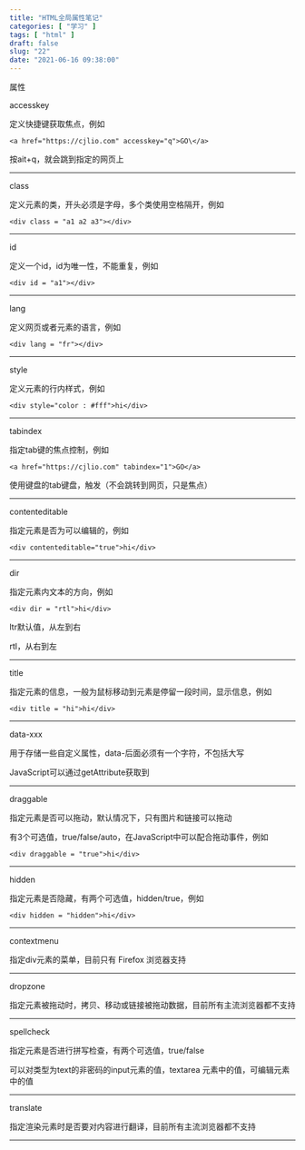 ```yaml
---
title: "HTML全局属性笔记"
categories: [ "学习" ]
tags: [ "html" ]
draft: false
slug: "22"
date: "2021-06-16 09:38:00"
---
```


属性

accesskey

定义快捷键获取焦点，例如

    <a href="https://cjlio.com" accesskey="q">GO\</a>

按ait+q，就会跳到指定的网页上


---


class

定义元素的类，开头必须是字母，多个类使用空格隔开，例如

    <div class = "a1 a2 a3"></div>

---

id

定义一个id，id为唯一性，不能重复，例如

    <div id = "a1"></div>

---

lang 

定义网页或者元素的语言，例如

    <div lang = "fr"></div>

---

style

定义元素的行内样式，例如

    <div style="color : #fff">hi</div>


---

tabindex

指定tab键的焦点控制，例如

    <a href="https://cjlio.com" tabindex="1">GO</a>

使用键盘的tab键盘，触发（不会跳转到网页，只是焦点）


---


contenteditable

指定元素是否为可以编辑的，例如

    <div contenteditable="true">hi</div>


---

dir

指定元素内文本的方向，例如

    <div dir = "rtl">hi</div>

ltr默认值，从左到右

rtl，从右到左


---

title

指定元素的信息，一般为鼠标移动到元素是停留一段时间，显示信息，例如

    <div title = "hi">hi</div>


---


data-xxx

用于存储一些自定义属性，data-后面必须有一个字符，不包括大写

JavaScript可以通过getAttribute获取到



---

draggable

指定元素是否可以拖动，默认情况下，只有图片和链接可以拖动

有3个可选值，true/false/auto，在JavaScript中可以配合拖动事件，例如

    <div draggable = "true">hi</div>


---

hidden

指定元素是否隐藏，有两个可选值，hidden/true，例如


    <div hidden = "hidden">hi</div>


---


contextmenu

指定div元素的菜单，目前只有 Firefox 浏览器支持




---


dropzone

指定元素被拖动时，拷贝、移动或链接被拖动数据，目前所有主流浏览器都不支持



---

spellcheck

指定元素是否进行拼写检查，有两个可选值，true/false

可以对类型为text的非密码的input元素的值，textarea 元素中的值，可编辑元素中的值


---

translate

指定渲染元素时是否要对内容进行翻译，目前所有主流浏览器都不支持


---
